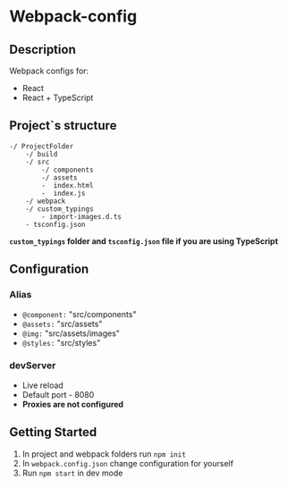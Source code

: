 # Webpack-config

## Description

Webpack configs for:
- React 
- React + TypeScript 

## Project`s structure

    -/ ProjectFolder
        -/ build
        -/ src
            -/ components
            -/ assets
            -  index.html
            -  index.js
        -/ webpack
        -/ custom_typings
            - import-images.d.ts
        - tsconfig.json  

**`custom_typings` folder and `tsconfig.json` file if you are using TypeScript**        

## Configuration

### Alias

- `@component:` "src/components"
- `@assets:` "src/assets"
- `@img:` "src/assets/images"
- `@styles:` "src/styles"

### devServer
- Live reload
- Default port - 8080
- **Proxies are not configured**

## Getting Started

1. In project and webpack folders run `npm init`
2. In `webpack.config.json` change configuration for yourself
3. Run `npm start` in dev mode

